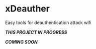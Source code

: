 # xDeauther
Easy tools for deauthentication attack wifi

***THIS PROJECT IN PROGRESS***

***COMING SOON***
